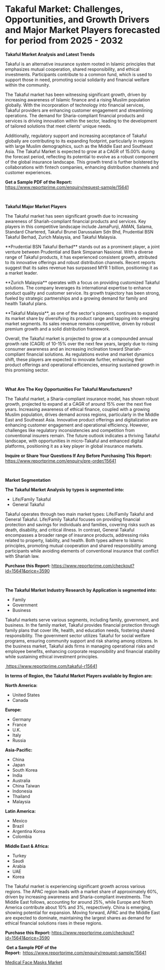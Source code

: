 <p><h1>Takaful Market: Challenges, Opportunities, and Growth Drivers and Major Market Players forecasted for period from 2025 - 2032</h1></p><p><strong>Takaful Market Analysis and Latest Trends</strong></p>
<p><p>Takaful is an alternative insurance system rooted in Islamic principles that emphasizes mutual cooperation, shared responsibility, and ethical investments. Participants contribute to a common fund, which is used to support those in need, promoting social solidarity and financial welfare within the community.</p><p>The Takaful market has been witnessing significant growth, driven by increasing awareness of Islamic finance and a rising Muslim population globally. With the incorporation of technology into financial services, Takaful providers are enhancing customer engagement and streamlining operations. The demand for Sharia-compliant financial products and services is driving innovation within the sector, leading to the development of tailored solutions that meet clients' unique needs.</p><p>Additionally, regulatory support and increasing acceptance of Takaful globally are contributing to its expanding footprint, particularly in regions with large Muslim demographics, such as the Middle East and Southeast Asia. The Takaful Market is expected to grow at a CAGR of 15.00% during the forecast period, reflecting its potential to evolve as a robust component of the global insurance landscape. This growth trend is further bolstered by collaborations with fintech companies, enhancing distribution channels and customer experiences.</p></p>
<p><strong>Get a Sample PDF of the Report:&nbsp;</strong> <a href="https://www.reportprime.com/enquiry/request-sample/15641?utm_campaign=2655&utm_medium=2&utm_source=Github&utm_content=ia&utm_term=24032025&utm_id=takaful">https://www.reportprime.com/enquiry/request-sample/15641</a></p>
<p>&nbsp;</p>
<p><strong>Takaful Major Market Players</strong></p>
<p><p>The Takaful market has seen significant growth due to increasing awareness of Shariah-compliant financial products and services. Key players in this competitive landscape include JamaPunji, AMAN, Salama, Standard Chartered, Takaful Brunei Darussalam Sdn Bhd, Prudential BSN Takaful Berhad, Zurich Malaysia, and Takaful Malaysia.</p><p>**Prudential BSN Takaful Berhad** stands out as a prominent player, a joint venture between Prudential and Bank Simpanan Nasional. With a diverse range of Takaful products, it has experienced consistent growth, attributed to its innovative offerings and robust distribution channels. Recent reports suggest that its sales revenue has surpassed MYR 1 billion, positioning it as a market leader.</p><p>**Zurich Malaysia** operates with a focus on providing customized Takaful solutions. The company leverages its international expertise to enhance product quality and customer service. Its growth trajectory has been strong, fueled by strategic partnerships and a growing demand for family and health Takaful plans.</p><p>**Takaful Malaysia**, as one of the sector's pioneers, continues to expand its market share by diversifying its product range and tapping into emerging market segments. Its sales revenue remains competitive, driven by robust premium growth and a solid distribution framework.</p><p>Overall, the Takaful market is projected to grow at a compounded annual growth rate (CAGR) of 10-15% over the next few years, largely due to rising consumer awareness and an increasing inclination toward Shariah-compliant financial solutions. As regulations evolve and market dynamics shift, these players are expected to innovate further, enhancing their product offerings and operational efficiencies, ensuring sustained growth in this promising sector.</p></p>
<p>&nbsp;</p>
<p><strong>What Are The Key Opportunities For Takaful Manufacturers?</strong></p>
<p><p>The Takaful market, a Sharia-compliant insurance model, has shown robust growth, projected to expand at a CAGR of around 15% over the next five years. Increasing awareness of ethical finance, coupled with a growing Muslim population, drives demand across regions, particularly in the Middle East and Southeast Asia. Innovative product offerings and digitalization are enhancing customer engagement and operational efficiency. However, challenges like regulatory inconsistencies and competition from conventional insurers remain. The future outlook indicates a thriving Takaful landscape, with opportunities in micro-Takaful and enhanced digital platforms, positioning it as a key player in global insurance markets.</p></p>
<p><strong>Inquire or Share Your Questions If Any Before Purchasing This Report:</strong> <a href="https://www.reportprime.com/enquiry/pre-order/15641?utm_campaign=2655&utm_medium=2&utm_source=Github&utm_content=ia&utm_term=24032025&utm_id=takaful">https://www.reportprime.com/enquiry/pre-order/15641</a></p>
<p>&nbsp;</p>
<p><strong>Market Segmentation</strong></p>
<p><strong>The Takaful Market Analysis by types is segmented into:</strong></p>
<p><ul><li>Life/Family Takaful</li><li>General Takaful</li></ul></p>
<p><p>Takaful operates through two main market types: Life/Family Takaful and General Takaful. Life/Family Takaful focuses on providing financial protection and savings for individuals and families, covering risks such as death, disability, and critical illness. In contrast, General Takaful encompasses a broader range of insurance products, addressing risks related to property, liability, and health. Both types adhere to Islamic principles, promoting mutual cooperation and shared responsibility among participants while avoiding elements of conventional insurance that conflict with Shariah law.</p></p>
<p><strong>Purchase this Report:&nbsp;</strong><a href="https://www.reportprime.com/checkout?id=15641&price=3590&utm_campaign=2655&utm_medium=2&utm_source=Github&utm_content=ia&utm_term=24032025&utm_id=takaful">https://www.reportprime.com/checkout?id=15641&price=3590</a></p>
<p>&nbsp;</p>
<p><strong>The Takaful Market Industry Research by Application is segmented into:</strong></p>
<p><ul><li>Family</li><li>Government</li><li>Business</li></ul></p>
<p><p>Takaful markets serve various segments, including family, government, and business. In the family market, Takaful provides financial protection through family plans that cover life, health, and education needs, fostering shared responsibility. The government sector utilizes Takaful for social welfare programs, ensuring community support and risk sharing among citizens. In the business market, Takaful aids firms in managing operational risks and employee benefits, enhancing corporate responsibility and financial stability while sustaining ethical investment principles.</p></p>
<p><a href="https://www.reportprime.com/takaful-r15641?utm_campaign=2655&utm_medium=2&utm_source=Github&utm_content=ia&utm_term=24032025&utm_id=takaful">&nbsp;https://www.reportprime.com/takaful-r15641</a></p>
<p><strong>In terms of Region, the Takaful Market Players available by Region are:</strong></p>
<p>
    <p> <strong> North America: </strong>
        <ul>
            <li>United States</li>
            <li>Canada</li>
        </ul>
        </p> 
    <p> <strong> Europe: </strong>
        <ul>
            <li>Germany</li>
            <li>France</li>
            <li>U.K.</li>
            <li>Italy</li>
            <li>Russia</li>
        </ul>
        </p> 
    <p> <strong> Asia-Pacific: </strong>
        <ul>
            <li>China</li>
            <li>Japan</li>
            <li>South Korea</li>
            <li>India</li>
            <li>Australia</li>
            <li>China Taiwan</li>
            <li>Indonesia</li>
            <li>Thailand</li>
            <li>Malaysia</li>
        </ul>
        </p> 
    <p> <strong> Latin America: </strong>
        <ul>
            <li>Mexico</li>
            <li>Brazil</li>
            <li>Argentina Korea</li>
            <li>Colombia</li>
        </ul>
        </p> 
    <p> <strong> Middle East & Africa: </strong>
        <ul>
            <li>Turkey</li>
            <li>Saudi</li>
            <li>Arabia</li>
            <li>UAE</li>
            <li>Korea</li>
        </ul>
    </p>
    </p>
<p><p>The Takaful market is experiencing significant growth across various regions. The APAC region leads with a market share of approximately 60%, driven by increasing awareness and Sharia-compliant investments. The Middle East follows, accounting for around 25%, while Europe and North America contribute about 10% and 3%, respectively. China is emerging, showing potential for expansion. Moving forward, APAC and the Middle East are expected to dominate, maintaining the largest shares as demand for ethical financial solutions rises in these regions.</p></p>
<p><strong>Purchase this Report: </strong><a href="https://www.reportprime.com/checkout?id=15641&price=3590&utm_campaign=2655&utm_medium=2&utm_source=Github&utm_content=ia&utm_term=24032025&utm_id=takaful">https://www.reportprime.com/checkout?id=15641&price=3590</a></p>
<p>&nbsp;<strong>Get a Sample PDF of the Report:&nbsp;&nbsp;</strong><a href="https://www.reportprime.com/enquiry/request-sample/15641?utm_campaign=2655&utm_medium=2&utm_source=Github&utm_content=ia&utm_term=24032025&utm_id=takaful">https://www.reportprime.com/enquiry/request-sample/15641</a></p>
<p><strong></strong></p>
<p><p><a href="https://github.com/ulyssacrayne00231/Market-Research-Report-List-1/blob/main/medical-face-masks-market.md?utm_campaign=2655&utm_medium=2&utm_source=Github&utm_content=ia&utm_term=24032025&utm_id=takaful">Medical Face Masks Market</a></p></p>